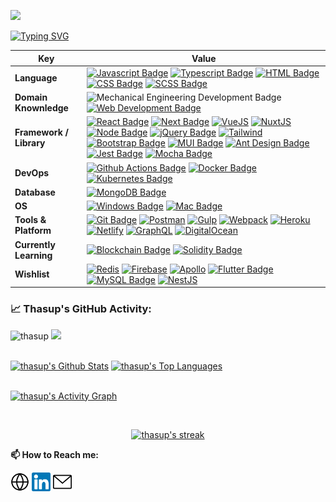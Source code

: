 [![](https://www.dropbox.com/s/hprwdtoo7vs61vs/aurapan%20shop%20banner%201.jpg?raw=1)](https://www.aurapan.com/)
    
[![Typing SVG](https://readme-typing-svg.herokuapp.com?color=%2336BCF7&center=true&vCenter=true&width=800&lines=Hi+there+👋,+I+am+Thanachon+Supasatian;+Welcome+to+My+Github+Profile!;A+Front-End+Engineer;A+Self-taught+Programmer;A+Former+Mechanical+Engineer;Who+Always+Keep+Learning+New+Things)](https://git.io/typing-svg)

Key | Value
--- | --- 
**Language**  | [![Javascript Badge](https://img.shields.io/badge/-Javascript-F7DF1E?style=flat&logo=javascript&logoColor=black)](https://developer.mozilla.org/en-US/docs/Web/JavaScript) [![Typescript Badge](https://img.shields.io/badge/-Typescript-3178C6?style=flat&logo=typescript&logoColor=white)](https://www.typescriptlang.org/) [![HTML Badge](https://img.shields.io/badge/-HTML-E34F26?style=flat&logo=html5&logoColor=white)](https://developer.mozilla.org/en-US/docs/Web/HTML) [![CSS Badge](https://img.shields.io/badge/-CSS-1572B6?style=flat&logo=css3&logoColor=white)](https://developer.mozilla.org/en-US/docs/Web/CSS) [![SCSS Badge](https://img.shields.io/badge/-SCSS-CC6699?style=flat&logo=sass&logoColor=white)](https://sass-lang.com/)
**Domain Knownledge**  | ![Mechanical Engineering Development Badge](https://img.shields.io/badge/-Mechanical%20Engineering-4C8CBF?style=flat&logoColor=white) [![Web Development Badge](https://img.shields.io/badge/-Web%20Development-FF6600?style=flat&logoColor=white)](https://developer.mozilla.org/en-US/)
**Framework / Library**  | [![React Badge](https://img.shields.io/badge/-ReactJS-20232a?style=flat&logo=React&logoColor=61DAFB)](https://reactjs.org/) [![Next Badge](https://img.shields.io/badge/-NextJS-000000?style=flat&logo=nextdotjs&logoColor=white)](https://nextjs.org/) [![VueJS](https://img.shields.io/badge/VueJS-213547?style=flat&logo=vuedotjs&logoColor=4FC08D)](https://vuejs.org/) [![NuxtJS](https://img.shields.io/badge/NuxtJS-213547?style=flat&logo=nuxtdotjs&logoColor=00DC82)](https://nuxtjs.org/) [![Node Badge](https://img.shields.io/badge/-NodeJS-339933?style=flat&logo=nodedotjs&logoColor=white)](https://nodejs.org/en/) [![jQuery Badge](https://img.shields.io/badge/-jQuery-0769AD?style=flat&logo=jquery&logoColor=white)](https://jquery.com/) [![Tailwind](https://img.shields.io/badge/Tailwind-06B6D4?style=flat&logo=tailwindcss&logoColor=white)](https://tailwindcss.com/) [![Bootstrap Badge](https://img.shields.io/badge/-Bootstrap-7952B3?style=flat&logo=bootstrap&logoColor=white)](https://getbootstrap.com/) [![MUI Badge](https://img.shields.io/badge/-MUI-007FFF?style=flat&logo=mui&logoColor=white)](https://mui.com/) [![Ant Design Badge](https://img.shields.io/badge/-Ant_Design-0170FE?style=flat&logo=antdesign&logoColor=white)](https://ant.design/) [![Jest Badge](https://img.shields.io/badge/-Jest-C21325?style=flat&logo=jest&logoColor=white)](https://jestjs.io/) [![Mocha Badge](https://img.shields.io/badge/-Mocha-8D6748?style=flat&logo=mocha&logoColor=white)](https://mochajs.org/)
**DevOps** | [![Github Actions Badge](https://img.shields.io/badge/-Github_Actions-181717?style=flat&logo=github&logoColor=white)](https://github.com/features/actions) [![Docker Badge](https://img.shields.io/badge/-Docker-2496ED?style=flat&logo=docker&logoColor=white)](https://www.docker.com/) [![Kubernetes Badge](https://img.shields.io/badge/-Kubernetes-326CE5?style=flat&logo=kubernetes&logoColor=white)](https://kubernetes.io/)
**Database**  | [![MongoDB Badge](https://img.shields.io/badge/-MongoDB-033430?style=flat&logo=mongodb&logoColor=00ed64)](https://www.mongodb.com/)
**OS**  | [![Windows Badge](https://img.shields.io/badge/-Windows-0078D6?style=flat&logo=windows&logoColor=white)](https://www.microsoft.com/en-us/windows/) [![Mac Badge](https://img.shields.io/badge/-macOS-6b6c6f?style=flat&logo=apple&logoColor=white)](https://www.apple.com/macos/)
**Tools & Platform**  | [![Git Badge](https://img.shields.io/badge/Git-F9AB00?style=flat&logo=git&color=525252)](https://git-scm.com/) [![Postman](https://img.shields.io/badge/Postman-FF6C37?style=flat&logo=postman&logoColor=white)](https://www.postman.com/) [![Gulp](https://img.shields.io/badge/Gulp-CF4647?style=flat&logo=gulp&logoColor=white)](https://gulpjs.com/) [![Webpack](https://img.shields.io/badge/Webpack-2b3a42?style=flat&logo=webpack&logoColor=8DD6F9)](https://webpack.js.org/) [![Heroku](https://img.shields.io/badge/Heroku-430098?style=flat&logo=heroku&logoColor=white)](https://www.heroku.com/) [![Netlify](https://img.shields.io/badge/Netlify-151a1e?style=flat&logo=netlify&logoColor=00C7B7)](https://www.netlify.com/) [![GraphQL](https://img.shields.io/badge/GraphQL-E10098?style=flat&logo=graphql&logoColor=white)](https://graphql.org/) [![DigitalOcean](https://img.shields.io/badge/DigitalOcean-0080FF?style=flat&logo=digitalocean&logoColor=white)](https://www.digitalocean.com/)
**Currently Learning**  | [![Blockchain Badge](https://img.shields.io/badge/-Blockchain%20Technology-9999FF?style=flat&logo=ethereum&logoColor=white)](https://ethereum.org/en/) [![Solidity Badge](https://img.shields.io/badge/-Solidity-363636?style=flat&logo=solidity&logoColor=white)](https://docs.soliditylang.org/)
**Wishlist**  | [![Redis](https://img.shields.io/badge/Redis-white?style=flat&logo=redis&logoColor=DC382D)](https://redis.io/)  [![Firebase](https://img.shields.io/badge/Firebase-1a73e8?style=flat&logo=firebase&logoColor=FFCA28)](https://firebase.google.com/) [![Apollo](https://img.shields.io/badge/Apollo-311C87?style=flat&logo=apollographql&logoColor=white)](https://www.apollographql.com/) [![Flutter Badge](https://img.shields.io/badge/Flutter-2bb7f6?style=flat&logo=flutter&logoColor=white)](https://flutter.dev/) [![MySQL Badge](https://img.shields.io/badge/MySQL-4479A1?style=flat&logo=mysql&logoColor=white)](https://www.mysql.com/) [![NestJS](https://img.shields.io/badge/NestJS-E0234E?style=flat&logo=nestjs&logoColor=white)](https://nestjs.com/)

<!--
[![Python Badge](https://img.shields.io/badge/-Python-3776AB?style=flat&logo=Python&logoColor=white)](https://www.python.org/)  
[![GCP Badge](https://img.shields.io/badge/-Google_Cloud-4285F4?style=flat&logo=googlecloud&logoColor=white)](https://cloud.google.com/gcp/)
[![Figma](https://img.shields.io/badge/Figma-F24E1E?style=flat&logo=figma&logoColor=white)](https://www.figma.com/)
[![GTM](https://img.shields.io/badge/GTM-246fdb?style=flat&logo=googletagmanager&logoColor=8ab4f8)](https://tagmanager.google.com/)
-->

<!--   GitHub stats graph -->
### 📈 Thasup's GitHub Activity:
<img src="https://komarev.com/ghpvc/?username=thasup&label=Profile%20views&color=0e75b6&style=flat" alt="thasup" /> <a href="https://www.github.com/thasup" target="blank"><img src="https://img.shields.io/github/followers/thasup?label=Follow"></a> 

<br/>
    <a href="https://github.com/thasup"><img alt="thasup's Github Stats" src="https://github-readme-stats.vercel.app/api?username=thasup&show_icons=true&count_private=true&theme=react&hide_border=true&bg_color=0D1117" /></a>
  <a href="https://github.com/thasup"><img alt="thasup's Top Languages" src="https://github-readme-stats.vercel.app/api/top-langs/?username=thasup&langs_count=8&count_private=true&layout=compact&theme=react&hide_border=true&bg_color=0D1117" /></a>

<br/>
<br/>

<a href="https://github.com/thasup"><img alt="thasup's Activity Graph" src="https://github-readme-activity-graph.thasup.repl.co/graph?username=thasup&bg_color=0D1117&color=5BCDEC&line=5BCDEC&point=FFFFFF&hide_border=true" /></a>

<br/>

<p align="center">
    <a href="https://github.com/thasup">
        <img title="🔥 Get streak stats for your profile at git.io/streak-stats" alt="thasup's streak" src="https://github-readme-streak-stats.herokuapp.com/?user=thasup&theme=black-ice&hide_border=true&stroke=0000&background=060A0CD0"/>
    </a>
</p>


**📫 How to Reach me:**
<p align="left">
<a href="https://thanachon.me/" target="blank"><img align="center" src="./assets/globe-svgrepo-com.svg" alt="thanachon website" height="30" width="30" /></a>
<a href="https://www.linkedin.com/in/thanachon-supasatian-278292159/" target="blank"><img align="center" src="./assets/linkedin-svgrepo-com.svg" alt="linkedin" height="30" width="30" /></a>
<a href="mailto:thanachonfirst@hotmail.com" target="blank"><img align="center" src="./assets/mail-svgrepo-com.svg" alt="hotmail" height="30" width="30" /></a>
</p>
